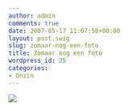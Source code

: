 ```yaml
---
author: admin
comments: true
date: 2007-05-17 11:07:58+00:00
layout: post.swig
slug: zomaar-nog-een-foto
title: Zomaar nog een foto
wordpress_id: 25
categories:
- Onzin
---
```


![](http://farm1.static.flickr.com/212/500723925_b5e061c583.jpg?v=0)

